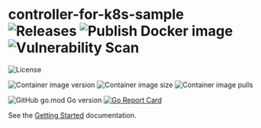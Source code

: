 # controller-for-k8s-sample ![Releases](https://github.com/transnano/controller-for-k8s-sample/workflows/Releases/badge.svg) ![Publish Docker image](https://github.com/transnano/controller-for-k8s-sample/workflows/Publish%20Docker%20image/badge.svg) ![Vulnerability Scan](https://github.com/transnano/controller-for-k8s-sample/workflows/Vulnerability%20Scan/badge.svg)

![License](https://img.shields.io/github/license/transnano/controller-for-k8s-sample?style=flat)

![Container image version](https://img.shields.io/docker/v/transnano/controller-for-k8s-sample/latest?style=flat)
![Container image size](https://img.shields.io/docker/image-size/transnano/controller-for-k8s-sample/latest?style=flat)
![Container image pulls](https://img.shields.io/docker/pulls/transnano/controller-for-k8s-sample?style=flat)

![GitHub go.mod Go version](https://img.shields.io/github/go-mod/go-version/transnano/controller-for-k8s-sample)
[![Go Report Card](https://goreportcard.com/badge/github.com/transnano/controller-for-k8s-sample)](https://goreportcard.com/report/github.com/transnano/controller-for-k8s-sample)

See the  [Getting Started](https://book.kubebuilder.io/quick-start.html)  documentation.

